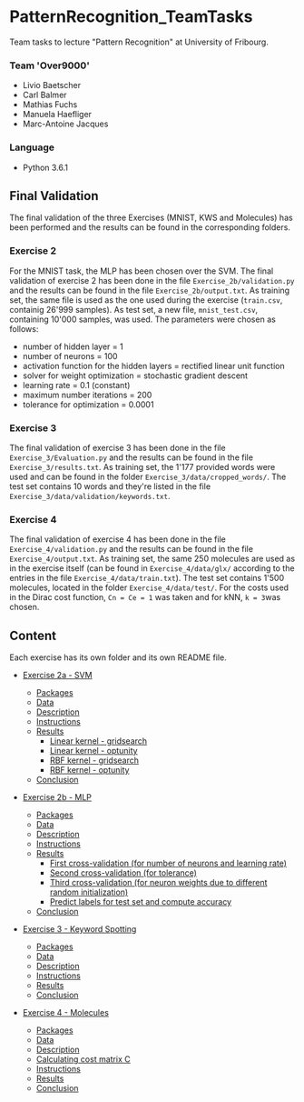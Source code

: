 # PatternRecognition_TeamTasks

Team tasks to lecture "Pattern Recognition" at University of Fribourg.

### Team 'Over9000'
- Livio Baetscher
- Carl Balmer
- Mathias Fuchs
- Manuela Haefliger
- Marc-Antoine Jacques

### Language
- Python 3.6.1

## Final Validation

The final validation of the three Exercises (MNIST, KWS and Molecules) has been performed and the results can be found in the corresponding folders.

### Exercise 2

For the MNIST task, the MLP has been chosen over the SVM. The final validation of exercise 2 has been done in the file `Exercise_2b/validation.py` and the results can be found in the file `Exercise_2b/output.txt`. As training set, the same file is used as the one used during the exercise (`train.csv`, containig 26'999 samples). As test set, a new file, `mnist_test.csv`, containing 10'000 samples, was used. The parameters were chosen as follows:
- number of hidden layer = 1
- number of neurons = 100
- activation function for the hidden layers = rectified linear unit function
- solver for weight optimization = stochastic gradient descent
- learning rate = 0.1 (constant)
- maximum number iterations = 200
- tolerance for optimization = 0.0001

### Exercise 3

The final validation of exercise 3 has been done in the file `Exercise_3/Evaluation.py` and the results can be found in the file `Exercise_3/results.txt`. As training set, the 1'177 provided words were used and can be found in the folder `Exercise_3/data/cropped_words/`. The test set contains 10 words and they're listed in the file `Exercise_3/data/validation/keywords.txt`.

### Exercise 4

The final validation of exercise 4 has been done in the file `Exercise_4/validation.py` and the results can be found in the file `Exercise_4/output.txt`. As training set, the same 250 molecules are used as in the exercise itself (can be found in `Exercise_4/data/glx/` according to the entries in the file `Exercise_4/data/train.txt`). The test set contains 1'500 molecules, located in the folder `Exercise_4/data/test/`. For the costs used in the Dirac cost function, `Cn = Ce = 1` was taken and for kNN, `k = 3`was chosen.

## Content

Each exercise has its own folder and its own README file.

* [Exercise 2a - SVM](Exercise_2a)
    * [Packages](Exercise_2a#packages)
    * [Data](Exercise_2a#data)
    * [Description](Exercise_2a#description)
    * [Instructions](Exercise_2a#instructions)
    * [Results](Exercise_2a#results)
        * [Linear kernel - gridsearch](Exercise_2a#linear-kernel---gridsearch)
        * [Linear kernel - optunity](Exercise_2a#linear-kernel---optunity)
        * [RBF kernel - gridsearch](Exercise_2a#rbf-kernel---gridsearch)
        * [RBF kernel - optunity](Exercise_2a#rbf-kernel---optunity)
    * [Conclusion](Exercise_2a#conclusion)

* [Exercise 2b - MLP](Exercise_2b)
    * [Packages](Exercise_2b#packages)
    * [Data](Exercise_2b#data)
    * [Description](Exercise_2b#description)
    * [Instructions](Exercise_2b#instructions)
    * [Results](Exercise_2b#results)
        * [First cross-validation (for number of neurons and learning rate)](Exercise_2b#first-cross-validation-for-number-of-neurons-and-learning-rate)
        * [Second cross-validation (for tolerance)](Exercise_2b#second-cross-validation-for-tolerance)
        * [Third cross-validation (for neuron weights due to different random initialization)](Exercise_2b#third-cross-validation-for-neuron-weights-due-to-different-random-initialization)
        * [Predict labels for test set and compute accuracy](Exercise_2b#predict-labels-for-test-set-and-compute-accuracy)
    * [Conclusion](Exercise_2b#conclusion)

* [Exercise 3 - Keyword Spotting](Exercise_3)
    * [Packages](Exercise_3#packages)
    * [Data](Exercise_3#data)
    * [Description](Exercise_3#description)
    * [Instructions](Exercise_3#instructions)
    * [Results](Exercise_3#results)
    * [Conclusion](Exercise_3#conclusion)

* [Exercise 4 - Molecules](Exercise_4)
    * [Packages](Exercise_4#packages)
    * [Data](Exercise_4#data)
    * [Description](Exercise_4#description)
    * [Calculating cost matrix C](Exercise_4#calculating-cost-matrix-c)
    * [Instructions](Exercise_4#instructions)
    * [Results](Exercise_4#results)
    * [Conclusion](Exercise_4#conclusion)
